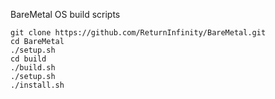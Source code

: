 BareMetal OS build scripts


	git clone https://github.com/ReturnInfinity/BareMetal.git
	cd BareMetal
	./setup.sh
	cd build
	./build.sh
	./setup.sh
	./install.sh
